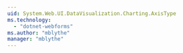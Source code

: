 ```yaml
---
uid: System.Web.UI.DataVisualization.Charting.AxisType
ms.technology: 
  - "dotnet-webforms"
ms.author: "mblythe"
manager: "mblythe"
---
```

